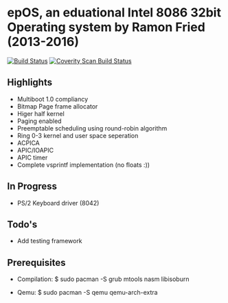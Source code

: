# epOS, an eduational Intel 8086 32bit Operating system by Ramon Fried (2013-2016)

[![Build Status](https://travis-ci.org/mellowcandle/epOS.svg?branch=master)](https://travis-ci.org/mellowcandle/epOS) <a href="https://scan.coverity.com/projects/mellowcandle-epos">
  <img alt="Coverity Scan Build Status"
       src="https://scan.coverity.com/projects/10219/badge.svg"/>
</a>

## Highlights

* Multiboot 1.0 compliancy
* Bitmap Page frame allocator
* Higer half kernel
* Paging enabled
* Preemptable scheduling using round-robin algorithm
* Ring 0-3 kernel and user space seperation
* ACPICA
* APIC/IOAPIC
* APIC timer
* Complete vsprintf implementation (no floats :))

## In Progress
* PS/2 Keyboard driver (8042)

## Todo's

* Add testing framework


## Prerequisites

* Compilation:
$ sudo pacman -S grub mtools nasm libisoburn

* Qemu:
$ sudo pacman -S qemu qemu-arch-extra
